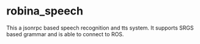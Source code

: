 # robina_speech 
This a jsonrpc based speech recognition and tts system. It supports SRGS based grammar and is able to connect to ROS.
